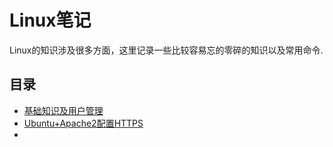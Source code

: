 # Linux笔记

Linux的知识涉及很多方面，这里记录一些比较容易忘的零碎的知识以及常用命令.



## 目录

- [基础知识及用户管理](基础知识及用户管理.md)
- [Ubuntu+Apache2配置HTTPS](Ubuntu+Apache2配置HTTPS.md)
- 

